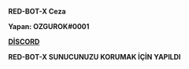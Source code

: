 **RED-BOT-X Ceza**

**Yapan: OZGUROK#0001**

**[DİSCORD](https://discord.gg/QRnAGEwnt5)**



**RED-BOT-X SUNUCUNUZU KORUMAK İÇİN YAPILDI**
